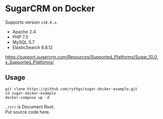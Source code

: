 # SugarCRM on Docker

Supports version `v10.0.x`.

- Apache 2.4
- PHP 7.3
- MySQL 5.7
- ElasticSearch 6.8.12

https://support.sugarcrm.com/Resources/Supported_Platforms/Sugar_10.0.x_Supported_Platforms/

## Usage

```
git clone https://github.com/rythgs/sugar-docker-example.git
cd sugar-docker-example
docker-compose up -d
```

`./src` is Document Root.  
Put source code here.